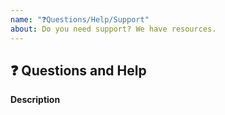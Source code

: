 ```yaml
---
name: "❓Questions/Help/Support"
about: Do you need support? We have resources.
---
```


## ❓ Questions and Help

**Description**

<!-- Please send questions or ask for help here. -->

